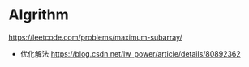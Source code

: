 # Algrithm

https://leetcode.com/problems/maximum-subarray/

* 优化解法
https://blog.csdn.net/lw_power/article/details/80892362
